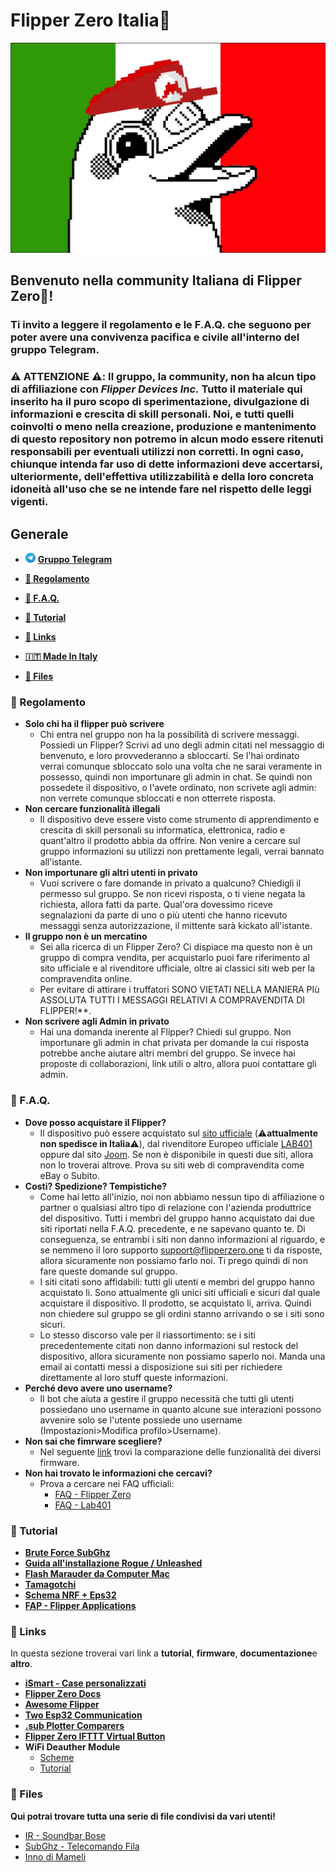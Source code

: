 # **Flipper Zero Italia🐬**

![sfondo_flipper_zero_italia](images/sfondo_flipper_zero_italia.jpg)

## **Benvenuto nella community Italiana di Flipper Zero🐬!**
  
### Ti invito a leggere il **regolamento** e le **F.A.Q.** che seguono per poter avere una convivenza pacifica e civile all'interno del gruppo Telegram.
  
### **⚠️ ATTENZIONE ⚠️**: Il gruppo, la community, non ha alcun tipo di affiliazione con *Flipper Devices Inc.* Tutto il materiale qui inserito ha il puro scopo di sperimentazione, divulgazione di informazioni e crescita di skill personali. Noi, e tutti quelli coinvolti o meno nella creazione, produzione e mantenimento di questo repository non potremo in alcun modo essere ritenuti responsabili per eventuali utilizzi non corretti. In ogni caso, chiunque intenda far uso di dette informazioni deve accertarsi, ulteriormente, dell'effettiva utilizzabilità e della loro concreta idoneità all'uso che se ne intende fare nel rispetto delle leggi vigenti.  

## **Generale**
- <img src="images/Telegram_logo.png" alt="drawing" width="16"/> **[Gruppo Telegram](https://t.me/flipperzeroitalia)**

- **[📜 Regolamento](#-regolamento)**

- **[🤔 F.A.Q.](#-faq)**

- **[📖 Tutorial](#-tutorial)**

- **[🔗 Links](#-links-work-in-progress)**

- **[:it: Made In Italy](#it-made-in-italy)**

- **[📁 Files](#📁-files)**
  
### **📜 Regolamento**

- **Solo chi ha il flipper può scrivere**
  - Chi entra nel gruppo non ha la possibilità di scrivere messaggi. Possiedi un Flipper? Scrivi ad uno degli admin citati nel messaggio di benvenuto, e loro provvederanno a sbloccarti. Se l'hai ordinato verrai comunque sbloccato solo una volta che ne sarai veramente in possesso, quindi non importunare gli admin in chat. Se quindi non possedete il dispositivo, o l'avete ordinato, non scrivete agli admin: non verrete comunque sbloccati e non otterrete risposta.
- **Non cercare funzionalità illegali**
  - Il dispositivo deve essere visto come strumento di apprendimento e crescita di skill personali su informatica, elettronica, radio e quant'altro il prodotto abbia da offrire. Non venire a cercare sul gruppo informazioni su utilizzi non prettamente legali, verrai bannato all'istante.
- **Non importunare gli altri utenti in privato**
  - Vuoi scrivere o fare domande in privato a qualcuno? Chiedigli il permesso sul gruppo. Se non ricevi risposta, o ti viene negata la richiesta, allora fatti da parte. Qual'ora dovessimo riceve segnalazioni da parte di uno o più utenti che hanno ricevuto messaggi senza autorizzazione, il mittente sarà kickato all'istante.
- **Il gruppo non è un mercatino**
  - Sei alla ricerca di un Flipper Zero? Ci dispiace ma questo non è un gruppo di compra vendita, per acquistarlo puoi fare riferimento al sito ufficiale e al rivenditore  ufficiale, oltre ai classici siti web per la compravendita online.
  - Per evitare di attirare i truffatori SONO VIETATI NELLA MANIERA PIù ASSOLUTA TUTTI I MESSAGGI RELATIVI A COMPRAVENDITA DI FLIPPER!**.
- **Non scrivere agli Admin in privato**
  - Hai una domanda inerente al Flipper? Chiedi sul gruppo. Non importunare gli admin in chat privata per domande la cui risposta potrebbe anche aiutare altri membri del gruppo. Se invece hai proposte di collaborazioni, link utili o altro, allora puoi contattare gli admin.
  
### **🤔 F.A.Q.**
  
- **Dove posso acquistare il Flipper?**
  - Il dispositivo può essere acquistato sul [sito ufficiale](https://flipperzero.one) (⚠️**attualmente non spedisce in Italia**⚠️), dal rivenditore Europeo ufficiale [LAB401](https://lab401.com/) oppure dal sito [Joom](https://joom.com). Se non è disponibile in questi due siti, allora non lo troverai altrove. Prova su siti web di compravendita come eBay o Subito.
- **Costi? Spedizione? Tempistiche?**
  - Come hai letto all'inizio, noi non abbiamo nessun tipo di affiliazione o partner o qualsiasi altro tipo di relazione con l'azienda produttrice del dispositivo. Tutti i membri del gruppo hanno acquistato dai due siti riportati nella F.A.Q. precedente, e ne sapevano quanto te. Di conseguenza, se entrambi i siti non danno informazioni al riguardo, e se nemmeno il loro supporto [support@flipperzero.one](mailto:support@flipperzero.one) ti da risposte, allora sicuramente non possiamo farlo noi. Ti prego quindi di non fare queste domande sul gruppo.
  - I siti citati sono affidabili: tutti gli utenti e membri del gruppo hanno acquistato li. Sono attualmente gli unici siti ufficiali e sicuri dal quale acquistare il dispositivo. Il prodotto, se acquistato li, arriva. Quindi non chiedere sul gruppo se gli ordini stanno arrivando o se i siti sono sicuri.
  - Lo stesso discorso vale per il riassortimento: se i siti precedentemente citati non danno informazioni sul restock del dispositivo, allora sicuramente non possiamo saperlo noi. Manda una email ai contatti messi a disposizione sui siti per richiedere direttamente al loro stuff queste informazioni.
- **Perché devo avere uno username?**
  - Il bot che aiuta a gestire il gruppo necessità che tutti gli utenti possiedano uno username in quanto alcune sue interazioni possono avvenire solo se l'utente possiede uno username (Impostazioni>Modifica profilo>Username).
- **Non sai che fimrware scegliere?**
  - Nel seguente [link](faq/FimrwaresComparation.md) trovi la comparazione delle funzionalità dei diversi firmware.
- **Non hai trovato le informazioni che cercavi?**
  - Prova a cercare nei FAQ ufficiali:
    - [FAQ - Flipper Zero](https://flipperzero.one/faq)
    - [FAQ - Lab401](https://lab401.com/pages/faq)

### **📖 Tutorial**

- **[Brute Force SubGhz](tutorials/brute_force/BruteForce_SubGhz.md)**
- **[Guida all'installazione Rogue / Unleashed](tutorials/rogue_unleashed_installazione/Rogue_Unleashed_Installazione.md)**
- **[Flash Marauder da Computer Mac](tutorials/marauder_install/on_mac/readme.md)**
- **[Tamagotchi](tutorials/tamagotchi/tamagotchi.md)**
- **[Schema NRF + Eps32](images/made_in_italy/Schema%20NRF%2BEps32.jpg)**
- **[FAP - Flipper Applications](https://www.youtube.com/watch?v=LHBUw7xhHT8)**
  
### **🔗 Links**

In questa sezione troverai vari link a **tutorial**, **firmware**, **documentazione**e **altro**.

- **[iSmart - Case personalizzati](made_in_italy/iSmart_shop/3D_Flipper_Print.md)**
- **[Flipper Zero Docs](https://docs.flipperzero.one)**
- **[Awesome Flipper](https://github.com/djsime1/awesome-flipperzero)**
- **[Two Esp32 Communication](https://microcontrollerslab.com/esp32-uart-communication-pins-example/)**
- **[.sub Plotter Comparers](https://github.com/ShotokanZH/flipper_sub_plotters_comparers)**
- **[Flipper Zero IFTTT Virtual Button](https://github.com/Ferrazzi/FlipperZero_IFTTT_Virtual_Button)**
- **WiFi Deauther Module**
  - [Scheme](images/made_in_italy/WiFi%20Deauther%20Module.jpg)
  - [Tutorial](https://www.youtube.com/watch?v=FgA39dpPaaM&t=1s)

### **📁 Files**
**Qui potrai trovare tutta una serie di file condivisi da vari utenti!**
- [IR - Soundbar Bose](files/Ir/Bose_barra.ir)
- [SubGhz - Telecomando Fila](files/subghz/CounterFila_.sub)
- [Inno di Mameli](files/music_player/Inno_di_Mameli_(by_VoT).fmf)